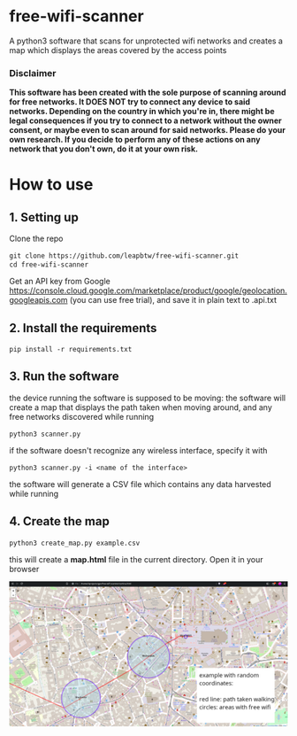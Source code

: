 # free-wifi-scanner
A python3 software that scans for unprotected wifi networks and creates a map which displays the areas covered by the access points

### Disclaimer
**This software has been created with the sole purpose of scanning around for free networks. It DOES NOT try to connect any device to said networks. Depending on the country in which you're in, there might be legal consequences if you try to connect to a network without the owner consent, or maybe even to scan around for said networks. Please do your own research. If you decide to perform any of these actions on any network that you don't own, do it at your own risk.**

# How to use
## 1. Setting up
Clone the repo
```
git clone https://github.com/leapbtw/free-wifi-scanner.git
cd free-wifi-scanner
```
Get an API key from Google https://console.cloud.google.com/marketplace/product/google/geolocation.googleapis.com (you can use free trial), and save it in plain text to .api.txt

## 2. Install the requirements
```
pip install -r requirements.txt
```

## 3. Run the software
the device running the software is supposed to be moving: the software will create a map that displays the path taken when moving around, and any free networks discovered while running
```
python3 scanner.py
```
if the software doesn't recognize any wireless interface, specify it with
```
python3 scanner.py -i <name of the interface>
```
the software will generate a CSV file which contains any data harvested while running


## 4. Create the map
```
python3 create_map.py example.csv
```
this will create a **map.html** file in the current directory. Open it in your browser

![Example](example.png)
